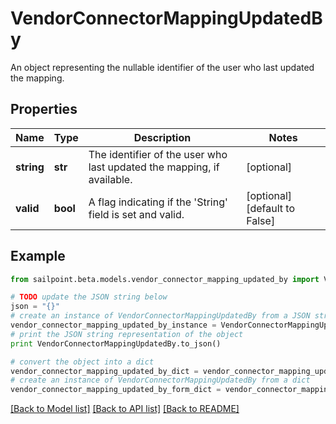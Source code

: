 # VendorConnectorMappingUpdatedBy

An object representing the nullable identifier of the user who last updated the mapping.

## Properties

Name | Type | Description | Notes
------------ | ------------- | ------------- | -------------
**string** | **str** | The identifier of the user who last updated the mapping, if available. | [optional] 
**valid** | **bool** | A flag indicating if the &#39;String&#39; field is set and valid. | [optional] [default to False]

## Example

```python
from sailpoint.beta.models.vendor_connector_mapping_updated_by import VendorConnectorMappingUpdatedBy

# TODO update the JSON string below
json = "{}"
# create an instance of VendorConnectorMappingUpdatedBy from a JSON string
vendor_connector_mapping_updated_by_instance = VendorConnectorMappingUpdatedBy.from_json(json)
# print the JSON string representation of the object
print VendorConnectorMappingUpdatedBy.to_json()

# convert the object into a dict
vendor_connector_mapping_updated_by_dict = vendor_connector_mapping_updated_by_instance.to_dict()
# create an instance of VendorConnectorMappingUpdatedBy from a dict
vendor_connector_mapping_updated_by_form_dict = vendor_connector_mapping_updated_by.from_dict(vendor_connector_mapping_updated_by_dict)
```
[[Back to Model list]](../README.md#documentation-for-models) [[Back to API list]](../README.md#documentation-for-api-endpoints) [[Back to README]](../README.md)


